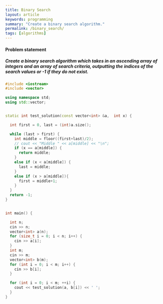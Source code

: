 ```yaml
---
title: Binary Search
layout: article
keywords: programming
summary: "Create a binary search algorithm."
permalink: /binary_search/
tags: [algorithms]
---
```


#### Problem statement

##### Create a binary search algorithm which takes in an ascending array of integers and an array of search criteria, outputting the indices of the search values or -1 if they do not exist.

```cpp
#include <iostream>
#include <vector>

using namespace std;
using std::vector;


static int test_solution(const vector<int> &a,  int x) {

  int first = 0, last = (int)a.size();

  while (last > first) {
    int middle = floor((first+last)/2);
    // cout << "Middle " << a[middle] << "\n";
    if (x == a[middle]) {
      return middle;
    }
    else if (x < a[middle]) {
      last = middle;
    }
    else if (x > a[middle]){
      first = middle+1;
    }
  }
  return -1;
}


int main() {

  int n;
  cin >> n;
  vector<int> a(n);
  for (size_t i = 0; i < n; i++) {
    cin >> a[i];
  }
  int m;
  cin >> m;
  vector<int> b(m);
  for (int i = 0; i < m; i++) {
    cin >> b[i];
  }

  for (int i = 0; i < m; ++i) {
    cout << test_solution(a, b[i]) << ' ';
  }
}

```
